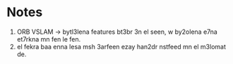 # Notes 
1. ORB VSLAM -> bytl3lena features bt3br 3n el seen, w by2olena e7na et7rkna mn fen le fen. 
2. el fekra baa enna lesa msh 3arfeen ezay han2dr nstfeed mn el m3lomat de. 